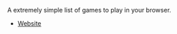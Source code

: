 A extremely simple list of games to play in your browser.

 * [Website](https://david14p.github.io/Gamelist/)
